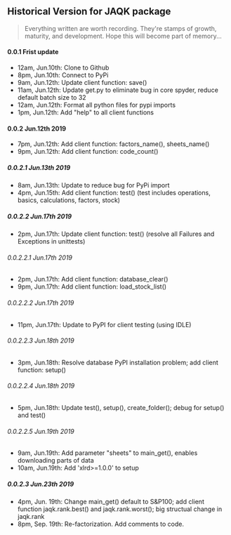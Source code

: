 ## Historical Version for JAQK package

> Everything written are worth recording. They're stamps of growth, maturity, and development. Hope this will become part of memory...

#### 0.0.1 Frist update
- 12am, Jun.10th: Clone to Github
- 8pm, Jun.10th: Connect to PyPi
- 9am, Jun.12th: Update client function: save()
- 11am, Jun.12th: Update get.py to eliminate bug in core spyder, reduce default batch size to 32
- 12am, Jun.12th: Format all python files for pypi imports
- 1pm, Jun.12th: Add "help" to all client functions
#### 0.0.2 Jun.12th 2019
- 7pm, Jun.12th: Add client function: factors_name(), sheets_name()
- 9pm, Jun.12th: Add client function: code_count()
##### 0.0.2.1 Jun.13th 2019
- 8am, Jun.13th: Update to reduce bug for PyPi import
- 4pm, Jun.15th: Add client function: test() (test includes operations, basics, calculations, factors, stock)
##### 0.0.2.2 Jun.17th 2019
- 2pm, Jun.17th: Update client function: test() (resolve all Failures and Exceptions in unittests)
###### 0.0.2.2.1 Jun.17th 2019
- 2pm, Jun.17th: Add client function: database_clear()
- 9pm, Jun.17th: Add client function: load_stock_list()
###### 0.0.2.2.2 Jun.17th 2019
- 11pm, Jun.17th: Update to PyPI for client testing (using IDLE)
###### 0.0.2.2.3 Jun.18th 2019
- 3pm, Jun.18th: Resolve database PyPI installation problem; add client function: setup()
###### 0.0.2.2.4 Jun.18th 2019
- 5pm, Jun.18th: Update test(), setup(), create_folder(); debug for setup() and test()
###### 0.0.2.2.5 Jun.19th 2019
- 9am, Jun.19th: Add parameter "sheets" to main_get(), enables downloading parts of data
- 10am, Jun.19th: Add 'xlrd>=1.0.0' to setup
##### 0.0.2.3 Jun.23th 2019
- 4pm, Jun. 19th: Change main_get() default to S&P100; add client function jaqk.rank.best() and jaqk.rank.worst(); big structual change in jaqk.rank
- 8pm, Sep. 19th: Re-factorization. Add comments to code. 
